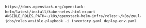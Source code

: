 ```https://docs.openstack.org/openstack-helm/latest/install/kubernetes.html```
```export ANSIBLE_ROLES_PATH=~/k8s/openstack-helm-infra/roles:~/k8s/zuul-jobs/roles```
```ansible-playbook -i inventory.yaml deploy-env.yaml```
